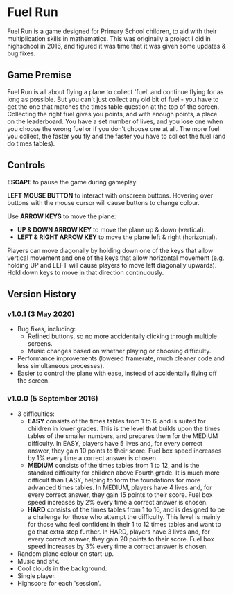 # Fuel Run

Fuel Run is a game designed for Primary School children, to aid with their multiplication skills in mathematics. This was originally a project I did in highschool in 2016, and figured it was time that it was given some updates & bug fixes.

## Game Premise

Fuel Run is all about flying a plane to collect 'fuel' and continue flying for as long as possible. But you can't just collect any old bit of fuel - you have to get the one that matches the times table question at the top of the screen. Collecting the right fuel gives you points, and with enough points, a place on the leaderboard.
You have a set number of lives, and you lose one when you choose the wrong fuel or if you don't choose one at all. The more fuel you collect, the faster you fly and the faster you have to collect the fuel (and do times tables).

## Controls

**ESCAPE** to pause the game during gameplay.

**LEFT MOUSE BUTTON** to interact with onscreen buttons. Hovering over buttons with the mouse cursor will cause buttons to change colour.

Use **ARROW KEYS** to move the plane:
* **UP & DOWN ARROW KEY** to move the plane up & down (vertical).
* **LEFT & RIGHT ARROW KEY** to move the plane left & right (horizontal).

Players can move diagonally by holding down one of the keys that allow vertical movement and one of the keys that allow horizontal movement (e.g. holding UP and LEFT will cause players to move left diagonally upwards).
Hold down keys to move in that direction continuously.

## Version History

### v1.0.1 (3 May 2020)

* Bug fixes, including:
    * Refined buttons, so no more accidentally clicking through multiple screens.
    * Music changes based on whether playing or choosing difficulty.
* Performance improvements (lowered framerate, much cleaner code and less simultaneous processes).
* Easier to control the plane with ease, instead of accidentally flying off the screen.

### v1.0.0 (5 September 2016)

* 3 difficulties:
    * **EASY** consists of the times tables from 1 to 6, and is suited for children in lower grades. This is the level that builds upon the times tables of the smaller numbers, and prepares them for the MEDIUM difficulty. In EASY, players have 5 lives and, for every correct answer, they gain 10 points to their score. Fuel box speed increases by 1% every time a correct answer is chosen.
    * **MEDIUM** consists of the times tables from 1 to 12, and is the standard difficulty for children above Fourth grade. It is much more difficult than EASY, helping to form the foundations for more advanced times tables. In MEDIUM, players have 4 lives and, for every correct answer, they gain 15 points to their score. Fuel box speed increases by 2% every time a correct answer is chosen.
    * **HARD** consists of the times tables from 1 to 16, and is designed to be a challenge for those who attempt the difficulty. This level is mainly for those who feel confident in their 1 to 12 times tables and want to go that extra step further. In HARD, players have 3 lives and, for every correct answer, they gain 20 points to their score. Fuel box speed increases by 3% every time a correct answer is chosen.
* Random plane colour on start-up.
* Music and sfx.
* Cool clouds in the background.
* Single player.
* Highscore for each 'session'.